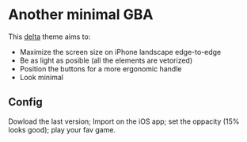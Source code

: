 # Another minimal GBA

This [delta](https://apps.apple.com/us/app/delta-game-emulator/id1048524688) theme aims to: 
  - Maximize the screen size on iPhone landscape edge-to-edge
  - Be as light as posible (all the elements are vetorized)
  - Position the buttons for a more ergonomic handle
  - Look minimal

## Config

Dowload the last version; Import on the iOS app; set the oppacity (15% looks good); play your fav game.
